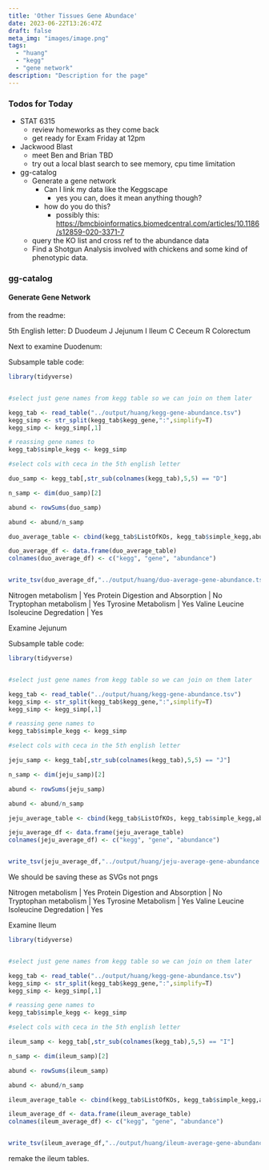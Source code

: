 ```yaml
---
title: 'Other Tissues Gene Abundace'
date: 2023-06-22T13:26:47Z
draft: false
meta_img: "images/image.png"
tags:
  - "huang"
  - "kegg"
  - "gene network"
description: "Description for the page"
---
```


### Todos for Today

- STAT 6315
  - review homeworks as they come back 
  - get ready for Exam Friday at 12pm
- Jackwood Blast
  - meet Ben and Brian TBD
  - try out a local blast search to see memory, cpu time limitation
- gg-catalog
  - Generate a gene network 
    - Can I link my data like the Keggscape
      - yes you can, does it mean anything though?
    - how do you do this?
      - possibly this: https://bmcbioinformatics.biomedcentral.com/articles/10.1186/s12859-020-3371-7
  - query the KO list and cross ref to the abundance data
  - Find a Shotgun Analysis involved with chickens and some kind of phenotypic data.
  
### gg-catalog

#### Generate Gene Network 


from the readme:

5th English letter:
D	Duodeum
J	Jejunum
I	Ileum
C	Ceceum
R	Colorectum

Next to examine Duodenum:

Subsample table code:

```R
library(tidyverse)


#select just gene names from kegg table so we can join on them later

kegg_tab <- read_table("../output/huang/kegg-gene-abundance.tsv")
kegg_simp <- str_split(kegg_tab$kegg_gene,":",simplify=T)
kegg_simp <- kegg_simp[,1]

# reassing gene names to 
kegg_tab$simple_kegg <- kegg_simp

#select cols with ceca in the 5th english letter

duo_samp <- kegg_tab[,str_sub(colnames(kegg_tab),5,5) == "D"]

n_samp <- dim(duo_samp)[2]

abund <- rowSums(duo_samp)

abund <- abund/n_samp

duo_average_table <- cbind(kegg_tab$ListOfKOs, kegg_tab$simple_kegg,abund)

duo_average_df <- data.frame(duo_average_table)
colnames(duo_average_df) <- c("kegg", "gene", "abundance")


write_tsv(duo_average_df,"../output/huang/duo-average-gene-abundance.tsv")

```

Nitrogen metabolism | Yes
Protein Digestion and Absorption | No
Tryptophan metabolism | Yes
Tyrosine Metabolism | Yes
Valine Leucine Isoleucine Degredation | Yes

Examine Jejunum

Subsample table code:

```R
library(tidyverse)


#select just gene names from kegg table so we can join on them later

kegg_tab <- read_table("../output/huang/kegg-gene-abundance.tsv")
kegg_simp <- str_split(kegg_tab$kegg_gene,":",simplify=T)
kegg_simp <- kegg_simp[,1]

# reassing gene names to 
kegg_tab$simple_kegg <- kegg_simp

#select cols with ceca in the 5th english letter

jeju_samp <- kegg_tab[,str_sub(colnames(kegg_tab),5,5) == "J"]

n_samp <- dim(jeju_samp)[2]

abund <- rowSums(jeju_samp)

abund <- abund/n_samp

jeju_average_table <- cbind(kegg_tab$ListOfKOs, kegg_tab$simple_kegg,abund)

jeju_average_df <- data.frame(jeju_average_table)
colnames(jeju_average_df) <- c("kegg", "gene", "abundance")


write_tsv(jeju_average_df,"../output/huang/jeju-average-gene-abundance.tsv")

```

We should be saving these as SVGs not pngs

Nitrogen metabolism | Yes
Protein Digestion and Absorption | No
Tryptophan metabolism | Yes
Tyrosine Metabolism | Yes
Valine Leucine Isoleucine Degredation | Yes

Examine Ileum

```R
library(tidyverse)


#select just gene names from kegg table so we can join on them later

kegg_tab <- read_table("../output/huang/kegg-gene-abundance.tsv")
kegg_simp <- str_split(kegg_tab$kegg_gene,":",simplify=T)
kegg_simp <- kegg_simp[,1]

# reassing gene names to 
kegg_tab$simple_kegg <- kegg_simp

#select cols with ceca in the 5th english letter

ileum_samp <- kegg_tab[,str_sub(colnames(kegg_tab),5,5) == "I"]

n_samp <- dim(ileum_samp)[2]

abund <- rowSums(ileum_samp)

abund <- abund/n_samp

ileum_average_table <- cbind(kegg_tab$ListOfKOs, kegg_tab$simple_kegg,abund)

ileum_average_df <- data.frame(ileum_average_table)
colnames(ileum_average_df) <- c("kegg", "gene", "abundance")


write_tsv(ileum_average_df,"../output/huang/ileum-average-gene-abundance.tsv")

```

remake the ileum tables.